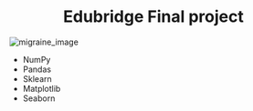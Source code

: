 
<html>
  <h1 align='center'>
    Edubridge Final project
  </h1>
  
  

  <img src="https://cdn.dribbble.com/users/112264/screenshots/1505195/media/4a0c791a7792be31e4367fb0b7b0835e.png?compress=1&resize=800x600&vertical=top" alt="migraine_image">
  
  <ul>
  <li>NumPy</li>
  <li>Pandas</li>
  <li>Sklearn</li>
  <li>Matplotlib</li>
  <li>Seaborn</li>
</ul> 
